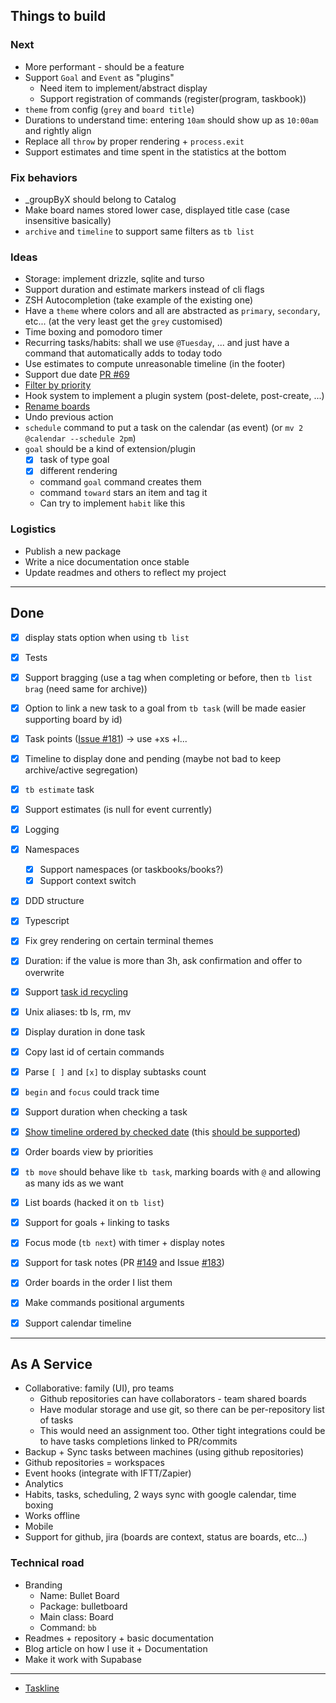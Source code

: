 ## Things to build

### Next

- More performant - should be a feature
- Support `Goal` and `Event` as "plugins"
    - Need item to implement/abstract display
    - Support registration of commands (register(program, taskbook))
- `theme` from config (`grey` and `board title`)
- Durations to understand time: entering `10am` should show up as `10:00am` and rightly align
- Replace all `throw` by proper rendering + `process.exit`
- Support estimates and time spent in the statistics at the bottom

### Fix behaviors

- _groupByX should belong to Catalog
- Make board names stored lower case, displayed title case (case insensitive basically)
- `archive` and `timeline` to support same filters as `tb list`

### Ideas

- Storage: implement drizzle, sqlite and turso
- Support duration and estimate markers instead of cli flags
- ZSH Autocompletion (take example of the existing one)
- Have a `theme` where colors and all are abstracted as `primary`, `secondary`, etc... (at the very least get the `grey` customised)
- Time boxing and pomodoro timer
- Recurring tasks/habits: shall we use `@Tuesday`, ... and just have a command
  that automatically adds to today todo
- Use estimates to compute unreasonable timeline (in the footer)
- Support due date [PR #69](https://github.com/klaudiosinani/taskbook/pull/69)
- [Filter by priority](https://github.com/klaudiosinani/taskbook/pull/136)
- Hook system to implement a plugin system (post-delete, post-create, ...)
- [Rename boards](https://github.com/klaudiosinani/taskbook/pull/73/files)
- Undo previous action
- `schedule` command to put a task on the calendar (as event) (or `mv 2 @calendar --schedule 2pm`)
- `goal` should be a kind of extension/plugin
  - [x] task of type goal
  - [x] different rendering
  - command `goal` command creates them
  - command `toward` stars an item and tag it
  - Can try to implement `habit` like this

### Logistics

- Publish a new package
- Write a nice documentation once stable
- Update readmes and others to reflect my project


---

## Done

- [x] display stats option when using `tb list`
- [x] Tests
- [x] Support bragging (use a tag when completing or before, then `tb list brag` (need same for archive))
- [x] Option to link a new task to a goal from `tb task` (will be made easier supporting board by id)
- [x] Task points ([Issue #181](https://github.com/klaudiosinani/taskbook/issues/181)) -> use +xs +l...
- [x] Timeline to display done and pending (maybe not bad to keep archive/active segregation)

- [x] `tb estimate` task
- [x] Support estimates (is null for event currently)
- [x] Logging
- [x] Namespaces
    - [x] Support namespaces (or taskbooks/books?)
    - [x] Support context switch
- [x] DDD structure
- [x] Typescript
- [x] Fix grey rendering on certain terminal themes
- [x] Duration: if the value is more than 3h, ask confirmation and offer to overwrite
- [x] Support [task id recycling](https://github.com/klaudiosinani/taskbook/issues/33)
- [x] Unix aliases: tb ls, rm, mv
- [x] Display duration in done task
- [x] Copy last id of certain commands
- [x] Parse `[ ]` and `[x]` to display subtasks count
- [x] `begin` and `focus` could track time
- [x] Support duration when checking a task
- [x] [Show timeline ordered by checked date](https://github.com/klaudiosinani/taskbook/issues/158) (this [should be supported](https://github.com/klaudiosinani/taskbook/pull/190))
- [x] Order boards view by priorities
- [x] `tb move` should behave like `tb task`, marking boards with `@` and allowing as many ids as we want
- [x] List boards (hacked it on `tb list`)
- [x] Support for goals + linking to tasks
- [x] Focus mode (`tb next`) with timer + display notes
- [x] Support for task notes (PR [#149](https://github.com/klaudiosinani/taskbook/pull/149) and Issue [#183](https://github.com/klaudiosinani/taskbook/issues/183))
- [x] Order boards in the order I list them
- [x] Make commands positional arguments
- [x] Support calendar timeline

---

## As A Service

- Collaborative: family (UI), pro teams
    - Github repositories can have collaborators - team shared boards
    - Have modular storage and use git, so there can be per-repository list of tasks
    - This would need an assignment too. Other tight integrations could be to
      have tasks completions linked to PR/commits
- Backup + Sync tasks between machines (using github repositories)
- Github repositories = workspaces
- Event hooks (integrate with IFTT/Zapier)
- Analytics
- Habits, tasks, scheduling, 2 ways sync with google calendar, time boxing
- Works offline
- Mobile
- Support for github, jira (boards are context, status are boards, etc...)

### Technical road

- Branding
  - Name: Bullet Board
  - Package: bulletboard
  - Main class: Board
  - Command: `bb`
- Readmes + repository + basic documentation
- Blog article on how I use it + Documentation
- Make it work with Supabase

---

- [Taskline](https://github.com/perryrh0dan/taskline#configuration)
